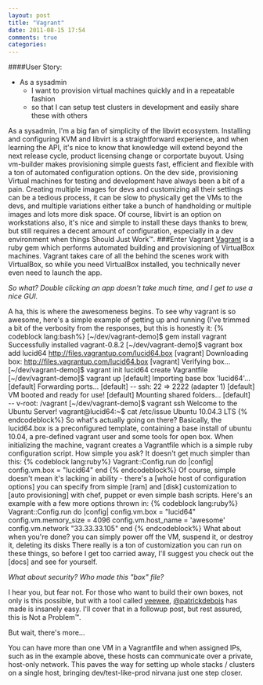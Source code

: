 ```yaml
---
layout: post
title: "Vagrant"
date: 2011-08-15 17:54
comments: true
categories: 
---
```


####User Story:
  * As a sysadmin 
    * I want to provision virtual machines quickly and in a repeatable fashion 
    * so that I can setup test clusters in development and easily share these with others
   
As a sysadmin, I'm a big fan of simplicity of the libvirt ecosystem. Installing and configuring KVM and libvirt is a straightforward experience, and when learning the API, it's nice to know that knowledge will extend beyond the next release cycle, product licensing change or corportate buyout. 
Using vm-builder makes provisioning simple guests fast, efficient and flexible with a ton of automated configuration options. On the dev side, provisioning Virtual machines for testing and development have always been a bit of a pain. Creating multiple images for devs and customizing all their settings can be a tedious process, it can be slow to physically get the VMs to the devs, and multiple variations either take a bunch of handholding or multiple images and lots more disk space. Of course, libvirt is an option on workstations also, it's nice and simple to install these days thanks to brew, but still requires a decent amount of configuration, especially in a dev environment when things Should Just Work™. 
###Enter Vagrant 
[Vagrant](http://vagrantup.com) is a ruby gem which performs automated building and provisioning of VirtualBox machines. Vagrant takes care of all the behind the scenes work with VirtualBox, so while you need VirtualBox installed, you technically never even need to launch the app. 

*So what? Double clicking an app doesn't take much time, and I get to use a nice GUI.*

A ha, this is where the awesomeness begins. To see why vagrant is so awesome, here's a simple example of getting up and running (I've trimmed a bit of the verbosity from the responses, but this is honestly it: 
{% codeblock lang:bash%}
[~/dev/vagrant-demo]$ gem install vagrant Successfully installed vagrant-0.8.2 
[~/dev/vagrant-demo]$ vagrant box add lucid64 http://files.vagrantup.com/lucid64.box 
[vagrant] Downloading box: http://files.vagrantup.com/lucid64.box 
[vagrant] Verifying box... 
[~/dev/vagrant-demo]$ vagrant init lucid64 create Vagrantfile 
[~/dev/vagrant-demo]$ vagrant up 
[default] Importing base box 'lucid64'... 
[default] Forwarding ports... 
[default] -- ssh: 22 => 2222 (adapter 1) 
[default] VM booted and ready for use! 
[default] Mounting shared folders... 
[default] -- v-root: /vagrant 
[~/dev/vagrant-demo]$ vagrant ssh Welcome to the Ubuntu Server! 
vagrant@lucid64:~$ cat /etc/issue Ubuntu 10.04.3 LTS
{% endcodeblock%}
So what's actually going on there? Basically, the lucid64.box is a preconfigured template, containing a base install of ubuntu 10.04, a pre-defined vagrant user and some tools for open box. When initializing the machine, vagrant creates a Vagrantfile which is a simple ruby configuration script. How simple you ask? It doesn't get much simpler than this: 
{% codeblock lang:ruby%} 
Vagrant::Config.run do |config|
  config.vm.box = "lucid64"
end
{% endcodeblock%}
Of course, simple doesn't mean it's lacking in ability - there's a [whole host of configuration options] you can specify from simple [ram] and [disk] customization to [auto provisioning] with chef, puppet or even simple bash scripts. Here's an example with a few more options thrown in: 
{% codeblock lang:ruby%} 
Vagrant::Config.run do |config| 
  config.vm.box = "lucid64"
  config.vm.memory_size = 4096 
  config.vm.host_name = 'awesome' 
  config.vm.network "33.33.33.105" 
end
{% endcodeblock%}
What about when you're done? you can simply power off the VM, suspend it, or destroy it, deleting its disks There really is a ton of customization you can run on these things, so before I get too carried away, I'll suggest you check out the [docs] and see for yourself. 

*What about security? Who made this "box" file?*

I hear you, but fear not. For those who want to build their own boxes, not only is this possible, but with a tool called [veewee](https://github.com/jedi4ever/veewee), [@patrickdebois](http://twitter.com/patrickdebois) has made is insanely easy. 
I'll cover that in a followup post, but rest assured, this is Not a Problem™. 

But wait, there's more...

You can have more than one VM in a Vagrantfile and when assigned IPs, such as in the example above, these hosts can communicate over a private, host-only network. This paves the way for setting up whole stacks / clusters on a single host, bringing dev/test-like-prod nirvana just one step closer.